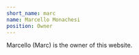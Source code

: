 ```yaml
---
short_name: marc
name: Marcello Monachesi
position: Owner
---
```

Marcello (Marc) is the owner of this website.
